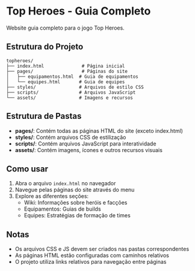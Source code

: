 # Top Heroes - Guia Completo

Website guia completo para o jogo Top Heroes.

## Estrutura do Projeto

```
topheroes/
├── index.html              # Página inicial
├── pages/                  # Páginas do site
│   ├── equipamentos.html  # Guia de equipamentos
│   └── equipes.html       # Guia de equipes
├── styles/                # Arquivos de estilo CSS
├── scripts/               # Arquivos JavaScript
└── assets/                # Imagens e recursos

```

## Estrutura de Pastas

- **pages/**: Contém todas as páginas HTML do site (exceto index.html)
- **styles/**: Contém arquivos CSS de estilização
- **scripts/**: Contém arquivos JavaScript para interatividade
- **assets/**: Contém imagens, ícones e outros recursos visuais

## Como usar

1. Abra o arquivo `index.html` no navegador
2. Navegue pelas páginas do site através do menu
3. Explore as diferentes seções:
   - Wiki: Informações sobre heróis e facções
   - Equipamentos: Guias de builds
   - Equipes: Estratégias de formação de times

## Notas

- Os arquivos CSS e JS devem ser criados nas pastas correspondentes
- As páginas HTML estão configuradas com caminhos relativos
- O projeto utiliza links relativos para navegação entre páginas
